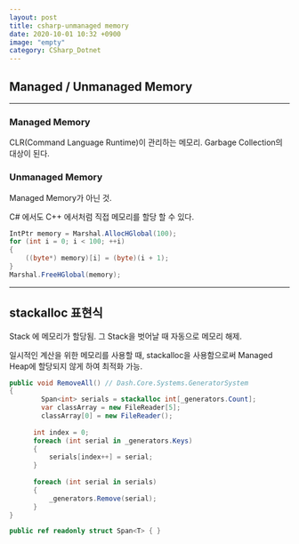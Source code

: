 ```yaml
---
layout: post
title: csharp-unmanaged memory
date: 2020-10-01 10:32 +0900
image: "empty"
category: CSharp_Dotnet
---
```


## Managed / Unmanaged Memory

---

### Managed Memory

CLR(Command Language Runtime)이 관리하는 메모리.  Garbage Collection의 대상이 된다.

### Unmanaged Memory

Managed Memory가 아닌 것.

C# 에서도 C++ 에서처럼 직접 메모리를 할당 할 수 있다.

```csharp
IntPtr memory = Marshal.AllocHGlobal(100);
for (int i = 0; i < 100; ++i)
{
    ((byte*) memory)[i] = (byte)(i + 1);
}
Marshal.FreeHGlobal(memory);
```

---

## stackalloc 표현식

Stack 에 메모리가 할당됨. 그 Stack을 벗어날 때 자동으로 메모리 해제.

일시적인 계산을 위한 메모리를 사용할 때, stackalloc을 사용함으로써
Managed Heap에 할당되지 않게 하여 최적화 가능.

```csharp
public void RemoveAll() // Dash.Core.Systems.GeneratorSystem
{
		Span<int> serials = stackalloc int[_generators.Count];
		var classArray = new FileReader[5];
		classArray[0] = new FileReader();
		
	  int index = 0;
	  foreach (int serial in _generators.Keys)
	  {
	      serials[index++] = serial;
	  }
	
	  foreach (int serial in serials)
	  {
	      _generators.Remove(serial);
	  }
}

public ref readonly struct Span<T> { }

```